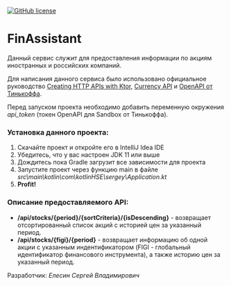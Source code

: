 [![GitHub license](https://img.shields.io/badge/license-Apache%20License%202.0-blue.svg?style=flat)](https://www.apache.org/licenses/LICENSE-2.0)


# FinAssistant

Данный сервис служит для предоставления информации по акциям иностранных и российских компаний. 

Для написания данного сервиса было использовано официальное руководство [Creating HTTP APIs with Ktor](https://play.kotlinlang.org/hands-on/Creating%20HTTP%20APIs%20with%20Ktor), 
[Currency API](https://www.currency-api.com/) и 
[OpenAPI от Тинькоффа](https://tinkoffcreditsystems.github.io/invest-openapi/). 

Перед запуском проекта необходимо добавить переменную окружения *api_token* (токен OpenAPI для Sandbox от Тинькоффа).

### Установка данного проекта:
1. Скачайте проект и откройте его в IntelliJ Idea IDE
2. Убедитесь, что у вас настроен JDK 11 или выше
3. Дождитесь пока Gradle загрузит все зависимости для проекта
4. Запустите проект через функцию main в файле *src\main\kotlin\com\kotlinHSE\sergey\Application.kt*
5. **Profit!**

### Описание предоставляемого API:
- **/api/stocks/{period}/{sortCriteria}/{isDescending}** - возвращает отсортированный список акций с историей цен за указанный период.
- **/api/stocks/{figi}/{period}** - возвращает информацию об одной акции с указанным индентификатором (FIGI - глобальный идентификатор финансового инструмента), а также историю цен за указанный период.

Разработчик: *Елесин Сергей Владимирович* 
